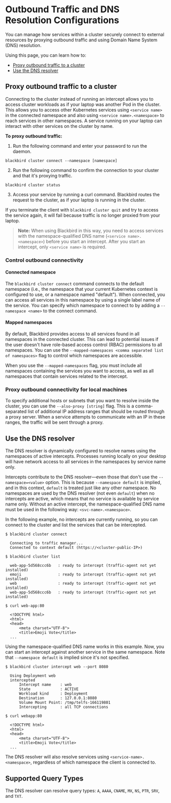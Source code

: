 # Outbound Traffic and DNS Resolution Configurations

You can manage how services within a cluster securely connect to external resources by proxying outbound traffic and using Domain Name System (DNS) resolution.

Using this page, you can learn how to:

* [Proxy outbound traffic to a cluster](outbound-traffic-and-dns-resolution-configurations.md#proxy-outbound-traffic-to-a-cluster)
* [Use the DNS resolver](outbound-traffic-and-dns-resolution-configurations.md#use-the-dns-resolver)

## Proxy outbound traffic to a cluster

Connecting to the cluster instead of running an intercept allows you to access cluster workloads as if your laptop was another Pod in the cluster. This allows you to access other Kubernetes services using `<service name>` in the connected namespace and also using `<service name>.<namespace>` to reach services in other namespaces. A service running on your laptop can interact with other services on the cluster by name.

**To proxy outbound traffic:**

1. Run the following command and enter your password to run the daemon.

```shell
blackbird cluster connect --namespace [namespace]
```

2. Run the following command to confirm the connection to your cluster and that it's proxying traffic.

```shell
blackbird cluster status
```

3. Access your service by running a curl command. Blackbird routes the request to the cluster, as if your laptop is running in the cluster.

If you terminate the client with `blackbird cluster quit` and try to access the service again, it will fail because traffic is no longer proxied from your laptop.

> **Note:** When using Blackbird in this way, you need to access services with the namespace-qualified DNS name (`<service name>.<namespace>`) before you start an intercept. After you start an intercept, only `<service name>` is required.

### Control outbound connectivity

#### Connected namespace

The `blackbird cluster connect` command connects to the default namespace (i.e., the namespace that your current Kubernetes context is configured to use, or a namespace named "default"). When connected, you can access all services in this namespace by using a single label name of the service. You can specify which namespace to connect to by adding a `--namespace <name>` to the connect command.

#### Mapped namespaces

By default, Blackbird provides access to all services found in all namespaces in the connected cluster. This can lead to potential issues if the user doesn't have role-based access control (RBAC) permissions to all namespaces. You can use the `--mapped-namespaces <comma separated list of namespaces>` flag to control which namespaces are accessible.

When you use the `--mapped-namespaces` flag, you must include all namespaces containing the services you want to access, as well as all namespaces that contain services related to the intercept.

### Proxy outbound connectivity for local machines

To specify additional hosts or subnets that you want to resolve inside the cluster, you can use the `--also-proxy [string]` flag. This is a comma-separated list of additional IP address ranges that should be routed through a proxy server. When a service attempts to communicate with an IP in these ranges, the traffic will be sent through a proxy.

## Use the DNS resolver

The DNS resolver is dynamically configured to resolve names using the namespaces of active intercepts. Processes running locally on your desktop will have network access to all services in the namespaces by service name only.

Intercepts contribute to the DNS resolver—even those that don't use the `--namespace=<value>` option. This is because `--namespace default` is implied, and in this context, `default` is treated just like any other namespace. No namespaces are used by the DNS resolver (not even `default`) when no intercepts are active, which means that no service is available by service name only. Without an active intercept, the namespace-qualified DNS name must be used in the following way: `<svc-name>.<namespace>`.

In the following example, no intercepts are currently running, so you can connect to the cluster and list the services that can be intercepted.

```
$ blackbird cluster connect

  Connecting to traffic manager...
  Connected to context default (https://<cluster-public-IP>)

$ blackbird cluster list

  web-app-5d568ccc6b   : ready to intercept (traffic-agent not yet installed)
  emoji                : ready to intercept (traffic-agent not yet installed)
  web                  : ready to intercept (traffic-agent not yet installed)
  web-app-5d568ccc6b   : ready to intercept (traffic-agent not yet installed)

$ curl web-app:80

  <!DOCTYPE html>
  <html>
  <head>
      <meta charset="UTF-8">
      <title>Emoji Vote</title>
  ...
```

Using the namespace-qualified DNS name works in this example. Now, you can start an intercept against another service in the same namespace. Note that `--namespace default` is implied since it's not specified.

```
$ blackbird cluster intercept web --port 8080

  Using Deployment web
  intercepted
      Intercept name    : web
      State             : ACTIVE
      Workload kind     : Deployment
      Destination       : 127.0.0.1:8080
      Volume Mount Point: /tmp/telfs-166119801
      Intercepting      : all TCP connections

$ curl webapp:80

  <!DOCTYPE html>
  <html>
  <head>
      <meta charset="UTF-8">
      <title>Emoji Vote</title>
  ...
```

The DNS resolver will also resolve services using `<service-name>.<namespace>`, regardless of which namespace the client is connected to.

## Supported Query Types

The DNS resolver can resolve query types: `A`, `AAAA`, `CNAME`, `MX`, `NS`, `PTR`, `SRV`, and `TXT`.

